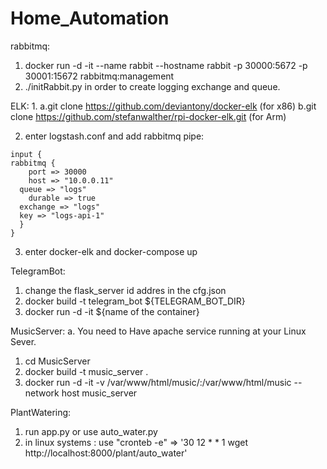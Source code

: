 # Home_Automation

rabbitmq:
1. docker run -d -it --name rabbit --hostname rabbit -p 30000:5672 -p 30001:15672 rabbitmq:management
2. ./initRabbit.py in order to create logging exchange and queue.


ELK:
  1. 
    a.git clone https://github.com/deviantony/docker-elk (for x86) 
    b.git clone https://github.com/stefanwalther/rpi-docker-elk.git (for Arm)
    
    
  2. enter logstash.conf and add rabbitmq pipe:
    
    input {
    rabbitmq {
        port => 30000
        host => "10.0.0.11"
	  queue => "logs"
        durable => true
	  exchange => "logs"
	  key => "logs-api-1"
      }
    }
  
  3. enter docker-elk and docker-compose up
  

TelegramBot:
  1. change the flask_server id addres in the cfg.json
  2. docker build -t telegram_bot ${TELEGRAM_BOT_DIR} 
  3. docker run -d -it ${name of the container}
  
 MusicServer:
  a. You need to Have apache service running at your Linux Sever.
  1. cd MusicServer
  2. docker build -t music_server .
  3. docker run -d -it -v /var/www/html/music/:/var/www/html/music --network host music_server

 
 PlantWatering:
 1. run app.py or use auto_water.py
 2. in linux systems : use "cronteb -e" => '30 12 * * 1 wget http://localhost:8000/plant/auto_water'
 


